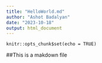 ```yaml
---
title: "HelloWorld.md"
author: "Ashot Badalyan"
date: "2023-10-18"
output: html_document
---
```


```{r setup, include=FALSE}
knitr::opts_chunk$set(echo = TRUE)
```

##This is a makdown file
